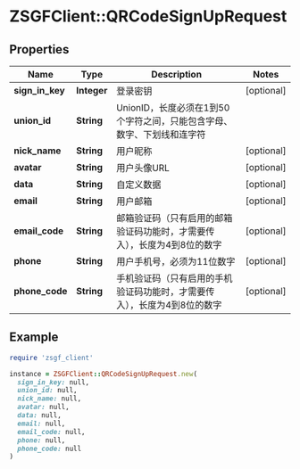 # ZSGFClient::QRCodeSignUpRequest

## Properties

| Name | Type | Description | Notes |
| ---- | ---- | ----------- | ----- |
| **sign_in_key** | **Integer** | 登录密钥 | [optional] |
| **union_id** | **String** | UnionID，长度必须在1到50个字符之间，只能包含字母、数字、下划线和连字符 |  |
| **nick_name** | **String** | 用户昵称 | [optional] |
| **avatar** | **String** | 用户头像URL | [optional] |
| **data** | **String** | 自定义数据 | [optional] |
| **email** | **String** | 用户邮箱 | [optional] |
| **email_code** | **String** | 邮箱验证码（只有启用的邮箱验证码功能时，才需要传入），长度为4到8位的数字 | [optional] |
| **phone** | **String** | 用户手机号，必须为11位数字 | [optional] |
| **phone_code** | **String** | 手机验证码（只有启用的手机验证码功能时，才需要传入），长度为4到8位的数字 | [optional] |

## Example

```ruby
require 'zsgf_client'

instance = ZSGFClient::QRCodeSignUpRequest.new(
  sign_in_key: null,
  union_id: null,
  nick_name: null,
  avatar: null,
  data: null,
  email: null,
  email_code: null,
  phone: null,
  phone_code: null
)
```

